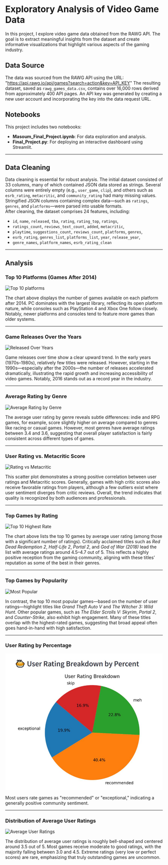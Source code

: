 # Exploratory Analysis of Video Game Data

In this project, I explore video game data obtained from the RAWG API. The goal is to extract meaningful insights from the dataset and create informative visualizations that highlight various aspects of the gaming industry.

## Data Source  
The data was sourced from the RAWG API using the URL:  
 "https://api.rawg.io/api/games?search=action&key=API_KEY"
The resulting dataset, saved as `rawg_games_data.csv`, contains over 16,000 rows derived from approximately 400 API pages. An API key was generated by creating a new user account and incorporating the key into the data request URL.

## Notebooks  
This project includes two notebooks:  
- **Masoum_Final_Project.ipynb**: For data exploration and analysis.  
- **Final_Project.py**: For deploying an interactive dashboard using Streamlit.

---

## Data Cleaning  
Data cleaning is essential for robust analysis. The initial dataset consisted of 33 columns, many of which contained JSON data stored as strings. Several columns were entirely empty (e.g., `user_game`, `clip`), and others such as `esrb_rating`, `metacritic`, and `community_rating` had many missing values. Stringified JSON columns containing complex data—such as `ratings`, `genres`, and `platforms`—were parsed into usable formats.  
After cleaning, the dataset comprises 24 features, including:  
- `id`, `name`, `released`, `tba`, `rating`, `rating_top`, `ratings`,  
- `ratings_count`, `reviews_text_count`, `added`, `metacritic`,  
- `playtime`, `suggestions_count`, `reviews_count`, `platforms`, `genres`,  
- `esrb_rating`, `genres_list`, `platforms_list`, `year`, `release_year`,  
- `genre_names`, `platform_names`, `esrb_rating_clean`

---

## Analysis

### **Top 10 Platforms (Games After 2014)**  
![Top 10 platforms](TopPlatform.jpg)

The chart above displays the number of games available on each platform after 2014. PC dominates with the largest library, reflecting its open platform nature, while consoles such as PlayStation 4 and Xbox One follow closely. Notably, newer platforms and consoles tend to feature more games than older systems.

---

### **Game Releases Over the Years**  
![Released Over Years](ReleaseByYear.jpg)

Game releases over time show a clear upward trend. In the early years (1970s–1980s), relatively few titles were released. However, starting in the 1990s—especially after the 2000s—the number of releases accelerated dramatically, illustrating the rapid growth and increasing accessibility of video games. Notably, 2016 stands out as a record year in the industry.

---

### **Average Rating by Genre**  
![Average Rating by Genre](AveRatingByGenre.jpg)

The average user rating by genre reveals subtle differences: indie and RPG games, for example, score slightly higher on average compared to genres like racing or casual games. However, most genres have average ratings between 3.4 and 3.6, suggesting that overall player satisfaction is fairly consistent across different types of games.

---

### **User Rating vs. Metacritic Score**  
![Rating vs Metacritic](RatingvsMetacritic.jpg)

This scatter plot demonstrates a strong positive correlation between user ratings and Metacritic scores. Generally, games with high critic scores also receive favorable ratings from players, although a few outliers exist where user sentiment diverges from critic reviews. Overall, the trend indicates that quality is recognized by both audiences and professionals.

---

### **Top Games by Rating**  
![Top 10 Highest Rate](Top10HighestRate.jpg)

The chart above lists the top 10 games by average user rating (among those with a significant number of ratings). Critically acclaimed titles such as *Red Dead Redemption 2*, *Half-Life 2*, *Portal 2*, and *God of War (2018)* lead the list with average ratings around 4.5–4.7 out of 5. This reflects a highly positive reception from the gaming community, aligning with these titles’ reputation as some of the best in their genres.

---

### **Top Games by Popularity**  
![Most Popular](MostPopular.jpg)

In contrast, the top 10 most popular games—based on the number of user ratings—highlight titles like *Grand Theft Auto V* and *The Witcher 3: Wild Hunt*. Other popular games, such as *The Elder Scrolls V: Skyrim*, *Portal 2*, and *Counter-Strike*, also exhibit high engagement. Many of these titles overlap with the highest-rated games, suggesting that broad appeal often goes hand-in-hand with high satisfaction.

---

### **User Rating by Percentage**  
![User Rating By Percentage](UsrRatingByPercent.jpg)

Most users rate games as "recommended" or "exceptional," indicating a generally positive community sentiment.

---

### **Distribution of Average User Ratings**  
![Average User Ratings](AveUsrRating.jpg)

The distribution of average user ratings is roughly bell-shaped and centered around 3.5 out of 5. Most games receive moderate to good ratings, with the majority falling between 3.0 and 4.5. Extreme ratings (very low or perfect scores) are rare, emphasizing that truly outstanding games are uncommon.

